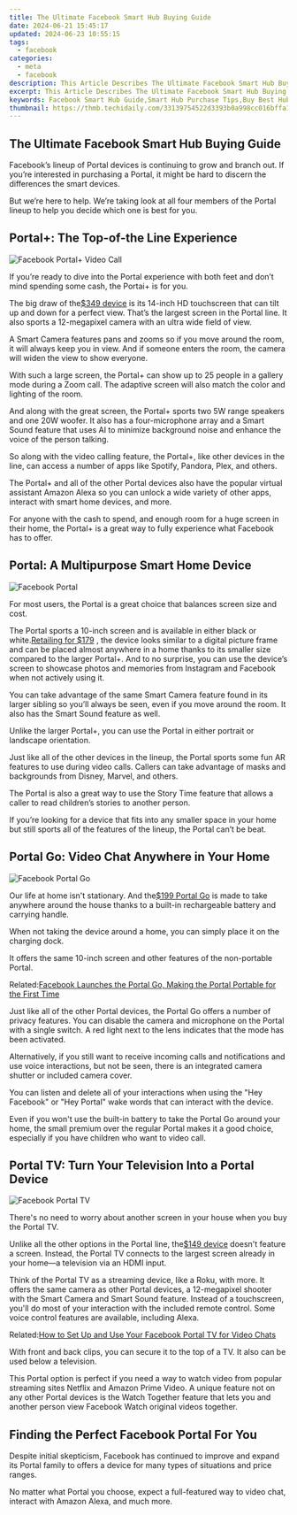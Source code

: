 ```yaml
---
title: The Ultimate Facebook Smart Hub Buying Guide
date: 2024-06-21 15:45:17
updated: 2024-06-23 10:55:15
tags:
  - facebook
categories:
  - meta
  - facebook
description: This Article Describes The Ultimate Facebook Smart Hub Buying Guide
excerpt: This Article Describes The Ultimate Facebook Smart Hub Buying Guide
keywords: Facebook Smart Hub Guide,Smart Hub Purchase Tips,Buy Best Hub Effortlessly,Ultimate Hub Shopping Hint,Choosing Hubs Wisely,Essential Hub Buying Steps,Hub Selection Mastery
thumbnail: https://thmb.techidaily.com/33139754522d3393b0a998cc016bffa1b55254150a3f5abcd672e5d0c2f8e9f3.jpg
---
```


## The Ultimate Facebook Smart Hub Buying Guide

 Facebook’s lineup of Portal devices is continuing to grow and branch out. If you’re interested in purchasing a Portal, it might be hard to discern the differences the smart devices.

 But we’re here to help. We’re taking look at all four members of the Portal lineup to help you decide which one is best for you.

## Portal+: The Top-of-the Line Experience

![Facebook Portal+ Video Call](https://static1.makeuseofimages.com/wordpress/wp-content/uploads/2021/09/facebook-portal-video-call.jpg)

 If you’re ready to dive into the Portal experience with both feet and don’t mind spending some cash, the Portai+ is for you.

 The big draw of the[$349 device](https://portal.facebook.com/products/portal-plus/) is its 14-inch HD touchscreen that can tilt up and down for a perfect view. That’s the largest screen in the Portal line. It also sports a 12-megapixel camera with an ultra wide field of view.

 A Smart Camera features pans and zooms so if you move around the room, it will always keep you in view. And if someone enters the room, the camera will widen the view to show everyone.

 With such a large screen, the Portal+ can show up to 25 people in a gallery mode during a Zoom call. The adaptive screen will also match the color and lighting of the room.

 And along with the great screen, the Portal+ sports two 5W range speakers and one 20W woofer. It also has a four-microphone array and a Smart Sound feature that uses AI to minimize background noise and enhance the voice of the person talking.

 So along with the video calling feature, the Portal+, like other devices in the line, can access a number of apps like Spotify, Pandora, Plex, and others.

 The Portal+ and all of the other Portal devices also have the popular virtual assistant Amazon Alexa so you can unlock a wide variety of other apps, interact with smart home devices, and more.

 For anyone with the cash to spend, and enough room for a huge screen in their home, the Portal+ is a great way to fully experience what Facebook has to offer.

## Portal: A Multipurpose Smart Home Device

![Facebook Portal](https://static1.makeuseofimages.com/wordpress/wp-content/uploads/2021/09/facebook-portal-1.jpg)

 For most users, the Portal is a great choice that balances screen size and cost.

 The Portal sports a 10-inch screen and is available in either black or white.[Retailing for $179](https://www.amazon.com/dp/B07XPS5W3L/?tag=muo-v2-6r1mh4v-20&ascsubtag=UUmuoUeUpU2002600&asc%5Frefurl=https%3A%2F%2Fwww.makeuseof.com%2Ffacebook-portal-guide%2F&asc%5Fcampaign=Evergreen) , the device looks similar to a digital picture frame and can be placed almost anywhere in a home thanks to its smaller size compared to the larger Portal+. And to no surprise, you can use the device’s screen to showcase photos and memories from Instagram and Facebook when not actively using it.

 You can take advantage of the same Smart Camera feature found in its larger sibling so you’ll always be seen, even if you move around the room. It also has the Smart Sound feature as well.

 Unlike the larger Portal+, you can use the Portal in either portrait or landscape orientation.

 Just like all of the other devices in the lineup, the Portal sports some fun AR features to use during video calls. Callers can take advantage of masks and backgrounds from Disney, Marvel, and others.

 The Portal is also a great way to use the Story Time feature that allows a caller to read children’s stories to another person.

 If you’re looking for a device that fits into any smaller space in your home but still sports all of the features of the lineup, the Portal can’t be beat.

## Portal Go: Video Chat Anywhere in Your Home

![Facebook Portal Go](https://static1.makeuseofimages.com/wordpress/wp-content/uploads/2021/09/facebook-portal-go-1.jpg)

 Our life at home isn't stationary. And the[$199 Portal Go](https://portal.facebook.com/products/portal-go/) is made to take anywhere around the house thanks to a built-in rechargeable battery and carrying handle.

 When not taking the device around a home, you can simply place it on the charging dock.

 It offers the same 10-inch screen and other features of the non-portable Portal.

 Related:[Facebook Launches the Portal Go, Making the Portal Portable for the First Time](https://www.makeuseof.com/facebook-launches-portal-go/)

 Just like all of the other Portal devices, the Portal Go offers a number of privacy features. You can disable the camera and microphone on the Portal with a single switch. A red light next to the lens indicates that the mode has been activated.

 Alternatively, if you still want to receive incoming calls and notifications and use voice interactions, but not be seen, there is an integrated camera shutter or included camera cover.

 You can listen and delete all of your interactions when using the "Hey Facebook" or "Hey Portal" wake words that can interact with the device.

 Even if you won't use the built-in battery to take the Portal Go around your home, the small premium over the regular Portal makes it a good choice, especially if you have children who want to video call.

## Portal TV: Turn Your Television Into a Portal Device

![Facebook Portal TV](https://static1.makeuseofimages.com/wordpress/wp-content/uploads/2021/09/facebook-portal-tv.jpg)

 There's no need to worry about another screen in your house when you buy the Portal TV.

 Unlike all the other options in the Portal line, the[$149 device](https://www.amazon.com/Facebook-Portal-Smart-Video-Calling/dp/B07XPLJ9TZ/?tag=muo-v2-6r1mh4v-20&ascsubtag=UUmuoUeUpU2002600&asc%5Frefurl=https%3A%2F%2Fwww.makeuseof.com%2Ffacebook-portal-guide%2F&asc%5Fcampaign=Evergreen) doesn't feature a screen. Instead, the Portal TV connects to the largest screen already in your home—a television via an HDMI input.

 Think of the Portal TV as a streaming device, like a Roku, with more. It offers the same camera as other Portal devices, a 12-megapixel shooter with the Smart Camera and Smart Sound feature. Instead of a touchscreen, you'll do most of your interaction with the included remote control. Some voice control features are available, including Alexa.

 Related:[How to Set Up and Use Your Facebook Portal TV for Video Chats](https://www.makeuseof.com/how-to-set-up-use-facebook-portal-tv-video-chats/)

 With front and back clips, you can secure it to the top of a TV. It also can be used below a television.

 This Portal option is perfect if you need a way to watch video from popular streaming sites Netflix and Amazon Prime Video. A unique feature not on any other Portal devices is the Watch Together feature that lets you and another person view Facebook Watch original videos together.

## Finding the Perfect Facebook Portal For You

 Despite initial skepticism, Facebook has continued to improve and expand its Portal family to offers a device for many types of situations and price ranges.

 No matter what Portal you choose, expect a full-featured way to video chat, interact with Amazon Alexa, and much more.


<ins class="adsbygoogle"
     style="display:block"
     data-ad-format="autorelaxed"
     data-ad-client="ca-pub-7571918770474297"
     data-ad-slot="1223367746"></ins>



<ins class="adsbygoogle"
     style="display:block"
     data-ad-client="ca-pub-7571918770474297"
     data-ad-slot="8358498916"
     data-ad-format="auto"
     data-full-width-responsive="true"></ins>
